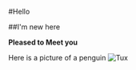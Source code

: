 #Hello

##I'm new here

**Pleased to Meet you**

Here is a picture of a penguin ![Tux](https://i.etsystatic.com/21812990/r/il/1b6940/2314861823/il_794xN.2314861823_gvzf.jpg)
